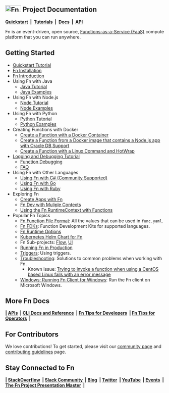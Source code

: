 ## <img src="https://fnproject.io/images/fn-300x125.png" alt="Fn Project Logo" height="21" width="50"> Project Documentation

**[Quickstart](https://github.com/fnproject/fn#quickstart)&nbsp; | &nbsp;[Tutorials](https://fnproject.io/tutorials)&nbsp; |  &nbsp;[Docs](https://github.com/fnproject/docs)&nbsp; | &nbsp;[API](http://petstore.swagger.io/?url=https://raw.githubusercontent.com/fnproject/fn/master/docs/swagger_v2.yml)**


Fn is an event-driven, open source, [Functions-as-a-Service (FaaS)](https://github.com/fnproject/docs/blob/master/fn/general/introduction.md) compute platform that you can run anywhere.


## Getting Started
* [Quickstart Tutorial](https://github.com/fnproject/fn#quickstart)
* [Fn Installation](https://fnproject.io/tutorials/install/)
* [Fn Introduction](https://github.com/fnproject/docs/blob/master/fn/general/introduction.md)
* Using Fn with Java
    * [Java Tutorial](https://fnproject.io/tutorials/JavaFDKIntroduction/)
    * [Java Examples](https://github.com/fnproject/docs/tree/master/fdks/fdk-java)
* Using Fn with Node.js
    * [Node Tutorial](https://github.com/fnproject/tutorials/blob/master/node/intro/README.md)
    * [Node Examples](https://github.com/fnproject/docs/tree/master/fdks/fdk-node)
* Using Fn with Python
    * [Python Tutorial](https://fnproject.io/tutorials/python/intro/)
    * [Python Examples](https://github.com/fnproject/docs/tree/master/fdks/fdk-python)
* Creating Functions with Docker
    * [Create a Function with a Docker Container](https://fnproject.io/tutorials/ContainerAsFunction/)
    * [Create a Function from a Docker image that contains a Node.js app with Oracle DB Support](https://fnproject.io/tutorials/node/custom-db/)
    * [Create a Function with a Linux Command and HotWrap](https://fnproject.io/tutorials/docker/CustomLinuxContainer/)
* [Logging and Debugging Tutorial](https://github.com/fnproject/tutorials/blob/master/Troubleshooting/README.md)
    * [Function Debugging](https://github.com/fnproject/docs/blob/master/fn/troubleshoot/debug-loglevel.md)
    * [FAQ](fn/general/faq.md)
* Using Fn with Other Languages
    * [Using Fn with C# (Community Supported)](https://fnproject.io/tutorials/csharp/intro/)
    * [Using Fn with Go](https://fnproject.io/tutorials/Introduction/)
    * [Using Fn with Ruby](https://fnproject.io/tutorials/ruby/intro/)
* Exploring Fn
    * [Create Apps with Fn](https://fnproject.io/tutorials/Apps/)
    * [Fn Dev with Muliple Contexts](https://fnproject.io/tutorials/basics/UsingContexts/)
    * [Using the Fn RuntimeContext with Functions](https://fnproject.io/tutorials/basics/UsingRuntimeContext/)
* Popular Fn Topics
    * [Fn Function File Format](fn/develop/func-file.md): All the values that can be used in `func.yaml`.
    * [Fn FDKs](fn/develop/fdks.md): Function Development Kits for supported languages.
    * [Fn Runtime Options](https://github.com/fnproject/docs/blob/master/fn/operate/options.md)
    * [Kubernetes Helm Chart for Fn](https://github.com/fnproject/fn-helm/)
    * Fn Sub-projects: [Flow](https://github.com/fnproject/flow), [UI](https://github.com/fnproject/ui)
    * [Running Fn in Production](https://github.com/fnproject/docs/blob/master/fn/operate/production.md)
    * [Triggers](fn/develop/triggers.md): Using triggers.
    * [Troubleshooting](fn/troubleshoot/README.md): Solutions to common problems when working with Fn.
        * Known Issue: [Trying to invoke a function when using a CentOS based Linux fails with an error message](fn/troubleshoot/known-issues/2019-08-fn-invoke-fails.md)
    * [Windows: Running Fn Client for Windows](fn/develop/running-fn-client-windows.md): Run the Fn client on Microsoft Windows.


## More Fn Docs
**| [APIs](https://github.com/fnproject/docs/blob/master/fn/develop/README.md#advanced)&nbsp; | 
[CLI Docs and Reference](https://github.com/fnproject/docs/tree/master/cli)&nbsp; | 
[Fn Tips for Developers](https://github.com/fnproject/docs/tree/master/fn/develop)&nbsp; | 
[Fn Tips for Operators](https://github.com/fnproject/docs/blob/master/fn/operate/README.md)&nbsp; |**


## For Contributors
We love contributions! To get started, please visit our [community page](/community/README.md) and [contributing guidelines](community/CONTRIBUTING.md) page.


## Stay Connected to Fn
**| [StackOverflow](https://stackoverflow.com/questions/tagged/fn)&nbsp; | [Slack Community](http://slack.fnproject.io)&nbsp; | 
[Blog](https://medium.com/fnproject)&nbsp; | 
[Twitter](https://twitter.com/fnproject)&nbsp; |
[YouTube](https://www.youtube.com/channel/UCo3fJqEGRx9PW_ODXk3b1nw)&nbsp; |
[Events](http://events.fnproject.io)&nbsp; | 
[The Fn Project Presentation Master](http://deck.fnproject.io)&nbsp; |** 
